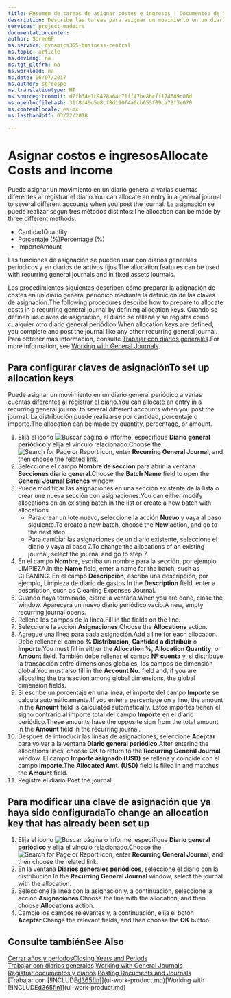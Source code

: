 ```yaml
---
title: Resumen de tareas de asignar costes e ingresos | Documentos de Microsoft
description: Describe las tareas para asignar un movimiento en un diario general a varias cuentas diferentes al registrar el diario.
services: project-madeira
documentationcenter: 
author: SorenGP
ms.service: dynamics365-business-central
ms.topic: article
ms.devlang: na
ms.tgt_pltfrm: na
ms.workload: na
ms.date: 06/07/2017
ms.author: sgroespe
ms.translationtype: HT
ms.sourcegitcommit: d7fb34e1c9428a64c71ff47be8bcff174649c00d
ms.openlocfilehash: 31f8d40d5a8cf8d190f4a6cb655f09ca72f3e070
ms.contentlocale: es-mx
ms.lasthandoff: 03/22/2018

---
```

# <a name="allocate-costs-and-income"></a><span data-ttu-id="4e200-103">Asignar costos e ingresos</span><span class="sxs-lookup"><span data-stu-id="4e200-103">Allocate Costs and Income</span></span>
<span data-ttu-id="4e200-104">Puede asignar un movimiento en un diario general a varias cuentas diferentes al registrar el diario.</span><span class="sxs-lookup"><span data-stu-id="4e200-104">You can allocate an entry in a general journal to several different accounts when you post the journal.</span></span> <span data-ttu-id="4e200-105">La asignación se puede realizar según tres métodos distintos:</span><span class="sxs-lookup"><span data-stu-id="4e200-105">The allocation can be made by three different methods:</span></span>

* <span data-ttu-id="4e200-106">Cantidad</span><span class="sxs-lookup"><span data-stu-id="4e200-106">Quantity</span></span>
* <span data-ttu-id="4e200-107">Porcentaje (%)</span><span class="sxs-lookup"><span data-stu-id="4e200-107">Percentage (%)</span></span>
* <span data-ttu-id="4e200-108">Importe</span><span class="sxs-lookup"><span data-stu-id="4e200-108">Amount</span></span>

<span data-ttu-id="4e200-109">Las funciones de asignación se pueden usar con diarios generales periódicos y en diarios de activos fijos.</span><span class="sxs-lookup"><span data-stu-id="4e200-109">The allocation features can be used with recurring general journals and in fixed assets journals.</span></span>
<!--You can also distribute the cost or revenue of a line to an intercompany partner when you post a sales or purchase document. When you post the document, a line will be posted in your general journal, and a corresponding line will be created in the intercompany outbox.-->

<span data-ttu-id="4e200-110">Los procedimientos siguientes describen cómo preparar la asignación de costes en un diario general periódico mediante la definición de las claves de asignación.</span><span class="sxs-lookup"><span data-stu-id="4e200-110">The following procedures describe how to prepare to allocate costs in a recurring general journal by defining allocation keys.</span></span> <span data-ttu-id="4e200-111">Cuando se definen las claves de asignación, el diario se rellena y se registra como cualquier otro diario general periódico.</span><span class="sxs-lookup"><span data-stu-id="4e200-111">When allocation keys are defined, you complete and post the journal like any other recurring general journal.</span></span> <span data-ttu-id="4e200-112">Para obtener más información, consulte [Trabajar con diarios generales](ui-work-general-journals.md).</span><span class="sxs-lookup"><span data-stu-id="4e200-112">For more information, see [Working with General Journals](ui-work-general-journals.md).</span></span>

## <a name="to-set-up-allocation-keys"></a><span data-ttu-id="4e200-113">Para configurar claves de asignación</span><span class="sxs-lookup"><span data-stu-id="4e200-113">To set up allocation keys</span></span>
<span data-ttu-id="4e200-114">Puede asignar un movimiento en un diario general periódico a varias cuentas diferentes al registrar el diario.</span><span class="sxs-lookup"><span data-stu-id="4e200-114">You can allocate an entry in a recurring general journal to several different accounts when you post the journal.</span></span> <span data-ttu-id="4e200-115">La distribución puede realizarse por cantidad, porcentaje o importe.</span><span class="sxs-lookup"><span data-stu-id="4e200-115">The allocation can be made by quantity, percentage, or amount.</span></span>
1. <span data-ttu-id="4e200-116">Elija el icono ![Buscar página o informe](media/ui-search/search_small.png "icono Buscar página o informe"), especifique **Diario general periódico** y elija el vínculo relacionado.</span><span class="sxs-lookup"><span data-stu-id="4e200-116">Choose the ![Search for Page or Report](media/ui-search/search_small.png "Search for Page or Report icon") icon, enter **Recurring General Journal**, and then choose the related link.</span></span>
2. <span data-ttu-id="4e200-117">Seleccione el campo **Nombre de sección** para abrir la ventana **Secciones diario general**.</span><span class="sxs-lookup"><span data-stu-id="4e200-117">Choose the **Batch Name** field to open the **General Journal Batches** window.</span></span>
3. <span data-ttu-id="4e200-118">Puede modificar las asignaciones en una sección existente de la lista o crear une nueva sección con asignaciones.</span><span class="sxs-lookup"><span data-stu-id="4e200-118">You can either modify allocations on an existing batch in the list or create a new batch with allocations.</span></span>
   * <span data-ttu-id="4e200-119">Para crear un lote nuevo, seleccione la acción **Nuevo** y vaya al paso siguiente.</span><span class="sxs-lookup"><span data-stu-id="4e200-119">To create a new batch, choose the **New** action, and go to the next step.</span></span>
   * <span data-ttu-id="4e200-120">Para cambiar las asignaciones de un diario existente, seleccione el diario y vaya al paso 7.</span><span class="sxs-lookup"><span data-stu-id="4e200-120">To change the allocations of an existing journal, select the journal and go to step 7.</span></span>    
4. <span data-ttu-id="4e200-121">En el campo **Nombre**, escriba un nombre para la sección, por ejemplo LIMPIEZA.</span><span class="sxs-lookup"><span data-stu-id="4e200-121">In the **Name** field, enter a name for the batch, such as CLEANING.</span></span> <span data-ttu-id="4e200-122">En el campo **Descripción**, escriba una descripción, por ejemplo, Limpieza de diario de gastos.</span><span class="sxs-lookup"><span data-stu-id="4e200-122">In the **Description** field, enter a description, such as Cleaning Expenses Journal.</span></span>
5. <span data-ttu-id="4e200-123">Cuando haya terminado, cierre la ventana.</span><span class="sxs-lookup"><span data-stu-id="4e200-123">When you are done, close the window.</span></span> <span data-ttu-id="4e200-124">Aparecerá un nuevo diario periódico vacío.</span><span class="sxs-lookup"><span data-stu-id="4e200-124">A new, empty recurring journal opens.</span></span>
6. <span data-ttu-id="4e200-125">Rellene los campos de la línea.</span><span class="sxs-lookup"><span data-stu-id="4e200-125">Fill in the fields on the line.</span></span>
7. <span data-ttu-id="4e200-126">Seleccione la acción **Asignaciones**.</span><span class="sxs-lookup"><span data-stu-id="4e200-126">Choose the **Allocations** action.</span></span>
8. <span data-ttu-id="4e200-127">Agregue una línea para cada asignación.</span><span class="sxs-lookup"><span data-stu-id="4e200-127">Add a line for each allocation.</span></span> <span data-ttu-id="4e200-128">Debe rellenar el campo **% Distribución**, **Cantidad a distribuir** o **Importe**.</span><span class="sxs-lookup"><span data-stu-id="4e200-128">You must fill in either the **Allocation %**, **Allocation Quantity**, or **Amount** field.</span></span> <span data-ttu-id="4e200-129">También debe rellenar el campo **Nº cuenta** y, si distribuye la transacción entre dimensiones globales, los campos de dimensión global.</span><span class="sxs-lookup"><span data-stu-id="4e200-129">You must also fill in the **Account No.** field and, if you are allocating the transaction among global dimensions, the global dimension fields.</span></span>
9. <span data-ttu-id="4e200-130">Si escribe un porcentaje en una línea, el importe del campo **Importe** se calcula automáticamente.</span><span class="sxs-lookup"><span data-stu-id="4e200-130">If you enter a percentage on a line, the amount in the **Amount** field is calculated automatically.</span></span> <span data-ttu-id="4e200-131">Estos importes tienen el signo contrario al importe total del campo **Importe** en el diario periódico.</span><span class="sxs-lookup"><span data-stu-id="4e200-131">These amounts have the opposite sign from the total amount in the **Amount** field in the recurring journal.</span></span>
10. <span data-ttu-id="4e200-132">Después de introducir las líneas de asignaciones, seleccione **Aceptar** para volver a la ventana **Diario general periódico**.</span><span class="sxs-lookup"><span data-stu-id="4e200-132">After entering the allocations lines, choose **OK** to return to the **Recurring General Journal** window.</span></span> <span data-ttu-id="4e200-133">El campo **Importe asignado (USD)** se rellena y coincide con el campo **Importe**.</span><span class="sxs-lookup"><span data-stu-id="4e200-133">The **Allocated Amt. (USD)** field is filled in and matches the **Amount** field.</span></span>
11. <span data-ttu-id="4e200-134">Registre el diario.</span><span class="sxs-lookup"><span data-stu-id="4e200-134">Post the journal.</span></span>

## <a name="to-change-an-allocation-key-that-has-already-been-set-up"></a><span data-ttu-id="4e200-135">Para modificar una clave de asignación que ya haya sido configurada</span><span class="sxs-lookup"><span data-stu-id="4e200-135">To change an allocation key that has already been set up</span></span>
1. <span data-ttu-id="4e200-136">Elija el icono ![Buscar página o informe](media/ui-search/search_small.png "icono Buscar página o informe"), especifique **Diario general periódico** y elija el vínculo relacionado.</span><span class="sxs-lookup"><span data-stu-id="4e200-136">Choose the ![Search for Page or Report](media/ui-search/search_small.png "Search for Page or Report icon") icon, enter **Recurring General Journal**, and then choose the related link.</span></span>
2. <span data-ttu-id="4e200-137">En la ventana **Diarios generales periódicos**, seleccione el diario con la distribución.</span><span class="sxs-lookup"><span data-stu-id="4e200-137">In the **Recurring General Journal** window, select the journal with the allocation.</span></span>
3. <span data-ttu-id="4e200-138">Seleccione la línea con la asignación y, a continuación, seleccione la acción **Asignaciones**.</span><span class="sxs-lookup"><span data-stu-id="4e200-138">Choose the line with the allocation, and then choose **Allocations** action.</span></span>
4. <span data-ttu-id="4e200-139">Cambie los campos relevantes y, a continuación, elija el botón **Aceptar**.</span><span class="sxs-lookup"><span data-stu-id="4e200-139">Change the relevant fields, and then choose the **OK** button.</span></span>

## <a name="see-also"></a><span data-ttu-id="4e200-140">Consulte también</span><span class="sxs-lookup"><span data-stu-id="4e200-140">See Also</span></span>
[<span data-ttu-id="4e200-141">Cerrar años y periodos</span><span class="sxs-lookup"><span data-stu-id="4e200-141">Closing Years and Periods</span></span>](year-close-years-periods.md)  
<span data-ttu-id="4e200-142">[Trabajar con diarios generales](ui-work-general-journals.md)  </span><span class="sxs-lookup"><span data-stu-id="4e200-142">[Working with General Journals](ui-work-general-journals.md)  </span></span>  
<span data-ttu-id="4e200-143">[Registrar documentos y diarios](ui-post-documents-journals.md)  </span><span class="sxs-lookup"><span data-stu-id="4e200-143">[Posting Documents and Journals](ui-post-documents-journals.md)  </span></span>  
<span data-ttu-id="4e200-144">[Trabajar con [!INCLUDE[d365fin](includes/d365fin_md.md)]](ui-work-product.md)</span><span class="sxs-lookup"><span data-stu-id="4e200-144">[Working with [!INCLUDE[d365fin](includes/d365fin_md.md)]](ui-work-product.md)</span></span>

